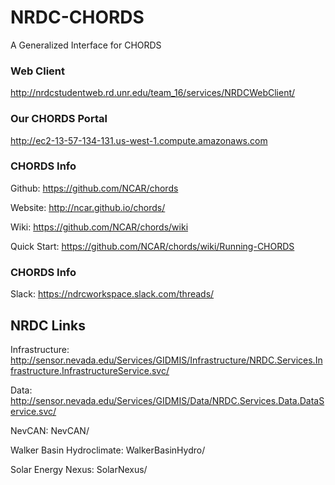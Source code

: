 # NRDC-CHORDS
A Generalized Interface for CHORDS

### Web Client

http://nrdcstudentweb.rd.unr.edu/team_16/services/NRDCWebClient/

### Our CHORDS Portal

http://ec2-13-57-134-131.us-west-1.compute.amazonaws.com

### CHORDS Info

Github: https://github.com/NCAR/chords

Website: http://ncar.github.io/chords/

Wiki: https://github.com/NCAR/chords/wiki

Quick Start: https://github.com/NCAR/chords/wiki/Running-CHORDS

### CHORDS Info

Slack: https://ndrcworkspace.slack.com/threads/

## NRDC Links

Infrastructure: http://sensor.nevada.edu/Services/GIDMIS/Infrastructure/NRDC.Services.Infrastructure.InfrastructureService.svc/

Data: http://sensor.nevada.edu/Services/GIDMIS/Data/NRDC.Services.Data.DataService.svc/

NevCAN: NevCAN/

Walker Basin Hydroclimate: WalkerBasinHydro/

Solar Energy Nexus: SolarNexus/
